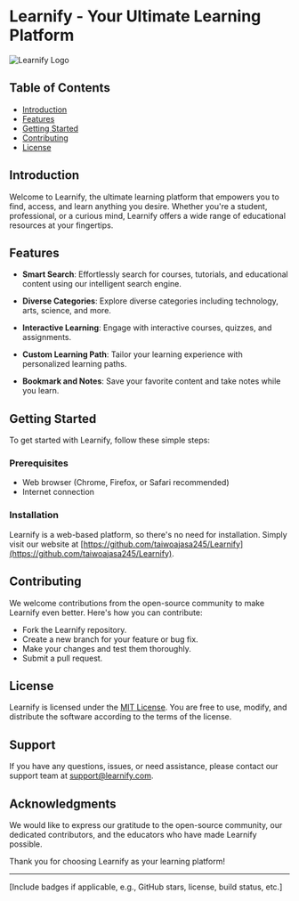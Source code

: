 # Learnify - Your Ultimate Learning Platform

![Learnify Logo](images/learnify-logo.png)

## Table of Contents

- [Introduction](#introduction)
- [Features](#features)
- [Getting Started](#getting-started)
- [Contributing](#contributing)
- [License](#license)
<!-- - [Usage](#usage) -->

## Introduction

Welcome to Learnify, the ultimate learning platform that empowers you to find, access, and learn anything you desire. Whether you're a student, professional, or a curious mind, Learnify offers a wide range of educational resources at your fingertips.

## Features

- **Smart Search**: Effortlessly search for courses, tutorials, and educational content using our intelligent search engine.

- **Diverse Categories**: Explore diverse categories including technology, arts, science, and more.

- **Interactive Learning**: Engage with interactive courses, quizzes, and assignments.

- **Custom Learning Path**: Tailor your learning experience with personalized learning paths.

- **Bookmark and Notes**: Save your favorite content and take notes while you learn.

<!-- - **Collaborative Learning**: Connect with fellow learners and educators for a collaborative learning experience. -->

## Getting Started

To get started with Learnify, follow these simple steps:

### Prerequisites

- Web browser (Chrome, Firefox, or Safari recommended)
- Internet connection

### Installation

Learnify is a web-based platform, so there's no need for installation. Simply visit our website at [https://github.com/taiwoajasa245/Learnify](https://github.com/taiwoajasa245/Learnify).

<!-- ## Usage

1. Sign up for an account or log in if you already have one.
2. Use the powerful search bar to find the content you want to learn.
3. Browse through the search results, filtering by category and rating.
4. Choose a course or resource that interests you.
5. Start your learning journey. -->



## Contributing

We welcome contributions from the open-source community to make Learnify even better. Here's how you can contribute:

- Fork the Learnify repository.
- Create a new branch for your feature or bug fix.
- Make your changes and test them thoroughly.
- Submit a pull request.



## License

Learnify is licensed under the [MIT License](LICENSE). You are free to use, modify, and distribute the software according to the terms of the license.

## Support

If you have any questions, issues, or need assistance, please contact our support team at [support@learnify.com](mailto:support@learnify.com).

## Acknowledgments

We would like to express our gratitude to the open-source community, our dedicated contributors, and the educators who have made Learnify possible.

Thank you for choosing Learnify as your learning platform!

---

[Include badges if applicable, e.g., GitHub stars, license, build status, etc.]
